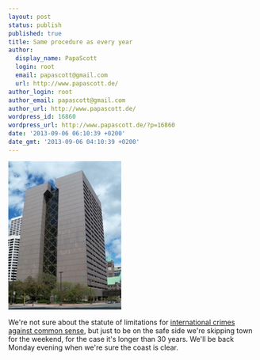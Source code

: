 ```yaml
---
layout: post
status: publish
published: true
title: Same procedure as every year
author:
  display_name: PapaScott
  login: root
  email: papascott@gmail.com
  url: http://www.papascott.de/
author_login: root
author_email: papascott@gmail.com
author_url: http://www.papascott.de/
wordpress_id: 16860
wordpress_url: http://www.papascott.de/?p=16860
date: '2013-09-06 06:10:39 +0200'
date_gmt: '2013-09-06 04:10:39 +0200'
---
```

<p><a href="/wordpress/wp-content/uploads/2012/09/Hennepin_County_Government_Center.jpg"><img src="/wordpress/wp-content/uploads/2012/09/Hennepin_County_Government_Center-228x300.jpg" alt="" title="Hennepin_County_Government_Center.jpg" width="228" height="300" class="size-medium wp-image-4822" /></a></p>
<p>We're not sure about the statute of limitations for <a href="http://www.papascott.de/archives/2000/09/06/" title="Happy Anniversary to Us">international crimes against common sense</a>, but just to be on the safe side we're skipping town for the weekend, for the case it's longer than 30 years. We'll be back Monday evening when we're sure the coast is clear.</p>
